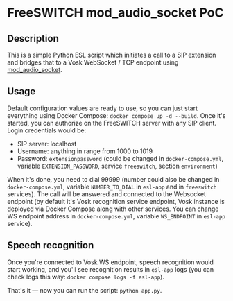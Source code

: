 # FreeSWITCH mod_audio_socket PoC

## Description

This is a simple Python ESL script which initiates a call to a SIP extension and bridges that to a Vosk WebSocket / TCP endpoint using [mod_audio_socket](https://github.com/amigniter/mod_audio_stream).

## Usage

Default configuration values are ready to use, so you can just start everything using Docker Compose: `docker compose up -d --build`. Once it's started, you can authorize on the FreeSWITCH server with any SIP client. Login credentials would be:

- SIP server: localhost
- Username: anything in range from 1000 to 1019
- Password: `extensionpassword` (could be changed in `docker-compose.yml`, variable `EXTENSION_PASSWORD`, service `freeswitch`, section `environment`)

When it's done, you need to dial 99999 (number could also be changed in `docker-compose.yml`, variable `NUMBER_TO_DIAL` in `esl-app` and in `freeswitch` services). The call will be answered and connected to the Websocket endpoint (by default it's Vosk recognition service endpoint, Vosk instance is deployed via Docker Compose along with other services. You can change WS endpoint address in `docker-compose.yml`, variable `WS_ENDPOINT` in `esl-app` service).

## Speech recognition

Once you're connected to Vosk WS endpoint, speech recognition would start working, and you'll see recognition results in `esl-app` logs (you can check logs this way: `docker compose logs -f esl-app`).

That's it — now you can run the script: `python app.py`.
